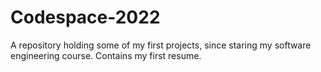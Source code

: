 # Codespace-2022
A repository holding some of my first projects, since staring my software engineering course. 
Contains my first resume.
